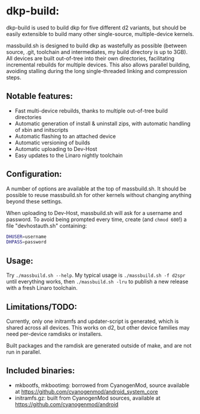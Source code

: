 dkp-build:
==========

dkp-build is used to build dkp for five different d2 variants, but should be easily extensible to build many other single-source, multiple-device kernels.

massbuild.sh is designed to build dkp as wastefully as possible (between source, .git, toolchain and intermediates, my build directory is up to 3GB).  All devices are built out-of-tree into their own directories, facilitating incremental rebuilds for multiple devices.  This also allows parallel building, avoiding stalling during the long single-threaded linking and compression steps.

Notable features:
-----------------

- Fast multi-device rebuilds, thanks to multiple out-of-tree build directories
- Automatic generation of install & uninstall zips, with automatic handling of xbin and initscripts
- Automatic flashing to an attached device
- Automatic versioning of builds
- Automatic uploading to Dev-Host
- Easy updates to the Linaro nightly toolchain

Configuration:
--------------

A number of options are available at the top of massbuild.sh.  It should be possible to reuse massbuild.sh for other kernels without changing anything beyond these settings.

When uploading to Dev-Host, massbuild.sh will ask for a username and password.  To avoid being prompted every time, create (and ```chmod 600```!) a file "devhostauth.sh" containing:
```sh
DHUSER=username
DHPASS=password
```

Usage:
------

Try ```./massbuild.sh --help```.  My typical usage is ```./massbuild.sh -f d2spr``` until everything works, then ```./massbuild.sh -lru``` to publish a new release with a fresh Linaro toolchain.

Limitations/TODO:
------------

Currently, only one initramfs and updater-script is generated, which is shared across all devices.  This works on d2, but other device families may need per-device ramdisks or installers.

Built packages and the ramdisk are generated outside of make, and are not run in parallel.

Included binaries:
------------------

- mkbootfs, mkbootimg: borrowed from CyanogenMod, source available at <https://github.com/cyanogenmod/android_system_core>
- initramfs.gz: built from CyanogenMod sources, available at <https://github.com/cyanogenmod/android>
